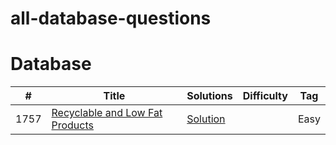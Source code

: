 # all-database-questions

# Database

|  #  |      Title     |   Solutions   | Difficulty    | Tag          
|-----|----------------|---------------|---------------|---------------
|1757|[Recyclable and Low Fat Products](https://leetcode.com/problems/recyclable-and-low-fat-products/)|[Solution](../master/database/_1757.sql) || Easy |
